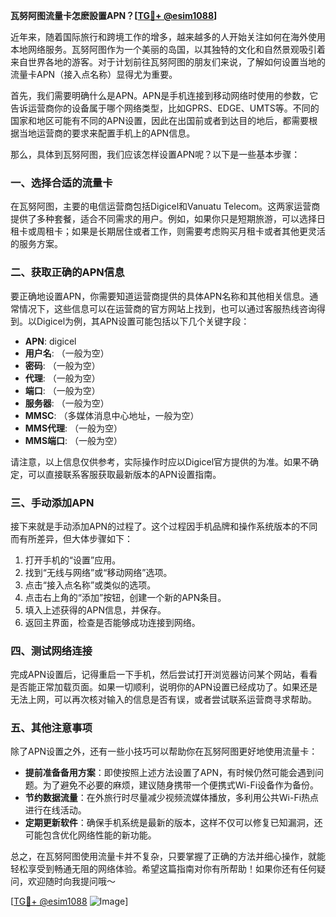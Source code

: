 **瓦努阿图流量卡怎麽設置APN？[[TG💪+ @esim1088](https://t.me/s/esim1088)]**

近年来，随着国际旅行和跨境工作的增多，越来越多的人开始关注如何在海外使用本地网络服务。瓦努阿图作为一个美丽的岛国，以其独特的文化和自然景观吸引着来自世界各地的游客。对于计划前往瓦努阿图的朋友们来说，了解如何设置当地的流量卡APN（接入点名称）显得尤为重要。

首先，我们需要明确什么是APN。APN是手机连接到移动网络时使用的参数，它告诉运营商你的设备属于哪个网络类型，比如GPRS、EDGE、UMTS等。不同的国家和地区可能有不同的APN设置，因此在出国前或者到达目的地后，都需要根据当地运营商的要求来配置手机上的APN信息。

那么，具体到瓦努阿图，我们应该怎样设置APN呢？以下是一些基本步骤：

### 一、选择合适的流量卡

在瓦努阿图，主要的电信运营商包括Digicel和Vanuatu Telecom。这两家运营商提供了多种套餐，适合不同需求的用户。例如，如果你只是短期旅游，可以选择日租卡或周租卡；如果是长期居住或者工作，则需要考虑购买月租卡或者其他更灵活的服务方案。

### 二、获取正确的APN信息

要正确地设置APN，你需要知道运营商提供的具体APN名称和其他相关信息。通常情况下，这些信息可以在运营商的官方网站上找到，也可以通过客服热线咨询得到。以Digicel为例，其APN设置可能包括以下几个关键字段：

- **APN**: digicel
- **用户名**: （一般为空）
- **密码**: （一般为空）
- **代理**: （一般为空）
- **端口**: （一般为空）
- **服务器**: （一般为空）
- **MMSC**: （多媒体消息中心地址，一般为空）
- **MMS代理**: （一般为空）
- **MMS端口**: （一般为空）

请注意，以上信息仅供参考，实际操作时应以Digicel官方提供的为准。如果不确定，可以直接联系客服获取最新版本的APN设置指南。

### 三、手动添加APN

接下来就是手动添加APN的过程了。这个过程因手机品牌和操作系统版本的不同而有所差异，但大体步骤如下：

1. 打开手机的“设置”应用。
2. 找到“无线与网络”或“移动网络”选项。
3. 点击“接入点名称”或类似的选项。
4. 点击右上角的“添加”按钮，创建一个新的APN条目。
5. 填入上述获得的APN信息，并保存。
6. 返回主界面，检查是否能够成功连接到网络。

### 四、测试网络连接

完成APN设置后，记得重启一下手机，然后尝试打开浏览器访问某个网站，看看是否能正常加载页面。如果一切顺利，说明你的APN设置已经成功了。如果还是无法上网，可以再次核对输入的信息是否有误，或者尝试联系运营商寻求帮助。

### 五、其他注意事项

除了APN设置之外，还有一些小技巧可以帮助你在瓦努阿图更好地使用流量卡：

- **提前准备备用方案**：即使按照上述方法设置了APN，有时候仍然可能会遇到问题。为了避免不必要的麻烦，建议随身携带一个便携式Wi-Fi设备作为备份。
- **节约数据流量**：在外旅行时尽量减少视频流媒体播放，多利用公共Wi-Fi热点进行在线活动。
- **定期更新软件**：确保手机系统是最新的版本，这样不仅可以修复已知漏洞，还可能包含优化网络性能的新功能。

总之，在瓦努阿图使用流量卡并不复杂，只要掌握了正确的方法并细心操作，就能轻松享受到畅通无阻的网络体验。希望这篇指南对你有所帮助！如果你还有任何疑问，欢迎随时向我提问哦～

[[TG💪+ @esim1088](https://t.me/s/esim1088) ![Image](https://i.postimg.cc/4NQfJmqS/Snipaste-2025-05-13-00-14-12.png)]